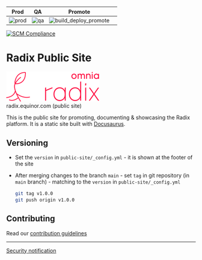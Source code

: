 | Prod                                                                                       |   QA   | Promote                        |  | 
|---------------------------------------------------------------------------------------------------|------|-----------------------------|----------------|
| ![prod](https://api.radix.equinor.com/api/v1/applications/radix-public-site//environments/prod/buildstatus) |   ![qa](https://api.radix.equinor.com/api/v1/applications/radix-public-site//environments/qa/buildstatus)   | ![build_deploy_promote](https://api.radix.equinor.com/api/v1/applications/radix-public-site//environments/prod/buildstatus?pipeline=promote)  |  | 


[![SCM Compliance](https://scm-compliance-api.radix.equinor.com/repos/equinor/8de2870b-4681-4c54-8f5e-2cb7a85f3201/badge)](https://developer.equinor.com/governance/scm-policy/)

# Radix Public Site

[![Logo](logo/Banner%20energy%20red@2x.png)](https://radix.equinor.com)  
radix.equinor.com (public site)  

This is the public site for promoting, documenting & showcasing the Radix
platform. It is a static site built with [Docusaurus](https://docusaurus.io/).

## Versioning

* Set the `version` in `public-site/_config.yml` - it is shown at the footer of the site
* After merging changes to the branch `main` - set `tag` in git repository (in `main` branch) - matching to the `version` in `public-site/_config.yml`

    ```sh
    git tag v1.0.0
    git push origin v1.0.0
    ```


## Contributing

Read our [contribution guidelines](./CONTRIBUTING.md)

-----------------

[Security notification](./SECURITY.md)
